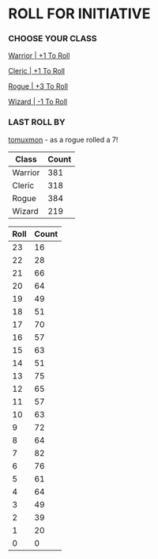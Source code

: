 # ROLL FOR INITIATIVE
### CHOOSE YOUR CLASS

[Warrior | +1 To Roll](https://github.com/benjaminsampica/benjaminsampica/issues/new?title=roll%7Cwarrior&body=Just+click+%27Submit+new+issue%27.)

[Cleric | +1 To Roll](https://github.com/benjaminsampica/benjaminsampica/issues/new?title=roll%7Ccleric&body=Just+click+%27Submit+new+issue%27.)

[Rogue | +3 To Roll](https://github.com/benjaminsampica/benjaminsampica/issues/new?title=roll%7Crogue&body=Just+click+%27Submit+new+issue%27.)

[Wizard | -1 To Roll](https://github.com/benjaminsampica/benjaminsampica/issues/new?title=roll%7Cwizard&body=Just+click+%27Submit+new+issue%27.)
### LAST ROLL BY
[tomuxmon](https://www.github.com/tomuxmon) - as a rogue rolled a 7!

|Class|Count|
|-|-|
|Warrior|381|
|Cleric|318|
|Rogue|384|
|Wizard|219|

|Roll|Count|
|-|-|
|23|16
|22|28
|21|66
|20|64
|19|49
|18|51
|17|70
|16|57
|15|63
|14|51
|13|75
|12|65
|11|57
|10|63
|9|72
|8|64
|7|82
|6|76
|5|61
|4|64
|3|49
|2|39
|1|20
|0|0
